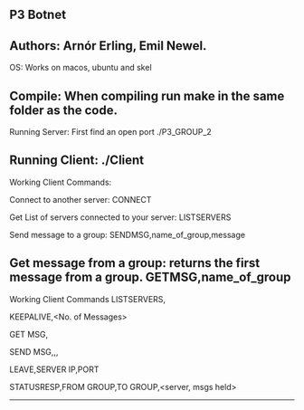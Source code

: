 P3 Botnet
-----------------------------------------------------------------
Authors: Arnór Erling, Emil Newel.
-----------------------------------------------------------------

OS:
    Works on macos, ubuntu and skel
    
Compile:
    When compiling run make in the same folder as the code.
-----------------------------------------------------------------
Running Server: 
First find an open port
./P3_GROUP_2 <port>

Running Client:
./Client <ip that server runs on> <the chosen port>
-----------------------------------------------------------------
Working Client Commands:

Connect to another server: 
CONNECT <ip of server> <port of server>

Get List of servers connected to your server:
LISTSERVERS

Send message to a group:
SENDMSG,name_of_group,message

Get message from a group: returns the first message from a group.
GETMSG,name_of_group
-----------------------------------------------------------------

Working Client Commands
LISTSERVERS,<FROM GROUP ID> 
 
KEEPALIVE,<No. of Messages> 

GET MSG, <GROUP ID> 

SEND MSG,<FROM GROUP ID>,<TO GROUP ID>,<Message content>

LEAVE,SERVER IP,PORT 

STATUSRESP,FROM GROUP,TO GROUP,<server, msgs held>

-----------------------------------------------------------------
